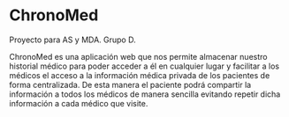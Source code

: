 # ChronoMed
Proyecto para AS y MDA. Grupo D.

ChronoMed es una aplicación web que nos permite almacenar nuestro historial médico para poder acceder a él en cualquier lugar y facilitar a los médicos el acceso a la información médica privada de los pacientes de forma centralizada.
De esta manera el paciente podrá compartir la información a todos los médicos de manera sencilla evitando repetir dicha información a cada médico que visite.
